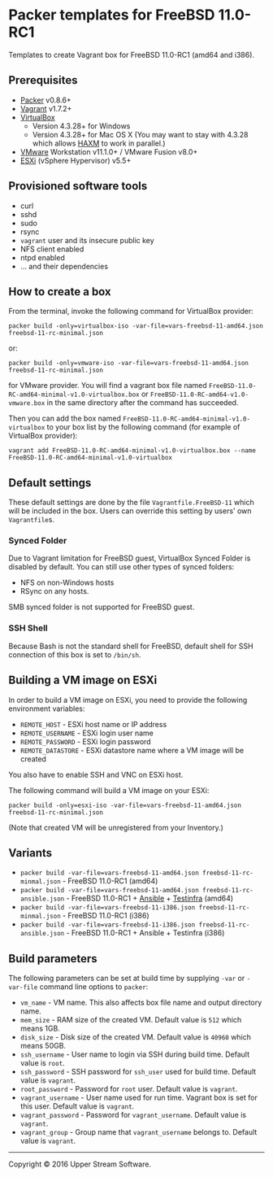 # Packer templates for FreeBSD 11.0-RC1

Templates to create Vagrant box for FreeBSD 11.0-RC1 (amd64 and i386).

## Prerequisites

* [Packer] v0.8.6+
* [Vagrant] v1.7.2+
* [VirtualBox]
	* Version 4.3.28+ for Windows
	* Version 4.3.28+ for Mac OS X (You may want to stay with 4.3.28 which allows [HAXM] to work in parallel.)
* [VMware] Workstation v11.1.0+ / VMware Fusion v8.0+
* [ESXi] (vSphere Hypervisor) v5.5+

[ESXi]: http://www.vmware.com/products/vsphere-hypervisor
        "Free VMware vSphere Hypervisor, Free Virtualization (ESXi)"
[HAXM]: https://software.intel.com/en-us/android/articles/intel-hardware-accelerated-execution-manager
        "Intel&reg; Hardware Accelerated Execution Manager"
[Packer]: https://www.packer.io/ "Packer by HashiCorp"
[Vagrant]: https://www.vagrantup.com/ "Vagrant"
[VirtualBox]: https://www.virtualbox.org/ "Oracle VM VirtualBox"
[VMware]: http://www.vmware.com/ "VMware Virtualization for Desktop &amp; Server, Application, Public &amp; Hybrid Clouds"

## Provisioned software tools

* curl
* sshd
* sudo
* rsync
* `vagrant` user and its insecure public key
* NFS client enabled
* ntpd enabled
* ... and their dependencies

## How to create a box

From the terminal, invoke the following command for VirtualBox provider:

	packer build -only=virtualbox-iso -var-file=vars-freebsd-11-amd64.json freebsd-11-rc-minimal.json

or:

	packer build -only=vmware-iso -var-file=vars-freebsd-11-amd64.json freebsd-11-rc-minimal.json

for VMware provider.
You will find a vagrant box file named `FreeBSD-11.0-RC-amd64-minimal-v1.0-virtualbox.box` or
`FreeBSD-11.0-RC-amd64-v1.0-vmware.box` in the same directory after the command has succeeded.

Then you can add the box named `FreeBSD-11.0-RC-amd64-minimal-v1.0-virtualbox` to your box list
by the following command (for example of VirtualBox provider):

	vagrant add FreeBSD-11.0-RC-amd64-minimal-v1.0-virtualbox.box --name FreeBSD-11.0-RC-amd64-minimal-v1.0-virtualbox

## Default settings

These default settings are done by the file `Vagrantfile.FreeBSD-11` which will be included in the box.
Users can override this setting by users' own `Vagrantfile`s.

### Synced Folder

Due to Vagrant limitation for FreeBSD guest, VirtualBox Synced Folder is disabled by default.
You can still use other types of synced folders:

* NFS on non-Windows hosts
* RSync on any hosts.

SMB synced folder is not supported for FreeBSD guest.

### SSH Shell

Because Bash is not the standard shell for FreeBSD, default shell for SSH connection of this box
is set to `/bin/sh`.

## Building a VM image on ESXi

In order to build a VM image on ESXi, you need to provide the following environment variables:

* `REMOTE_HOST` - ESXi host name or IP address
* `REMOTE_USERNAME` - ESXi login user name
* `REMOTE_PASSWORD` - ESXi login password
* `REMOTE_DATASTORE` - ESXi datastore name where a VM image will be created

You also have to enable SSH and VNC on ESXi host.

The following command will build a VM image on your ESXi:

    packer build -only=esxi-iso -var-file=vars-freebsd-11-amd64.json freebsd-11-rc-minimal.json

(Note that created VM will be unregistered from your Inventory.)

## Variants

* `packer build -var-file=vars-freebsd-11-amd64.json freebsd-11-rc-minmal.json` - FreeBSD 11.0-RC1 (amd64)
* `packer build -var-file=vars-freebsd-11-amd64.json freebsd-11-rc-ansible.json` - FreeBSD 11.0-RC1 + [Ansible] + [Testinfra] (amd64)
* `packer build -var-file=vars-freebsd-11-i386.json freebsd-11-rc-minmal.json` - FreeBSD 11.0-RC1 (i386)
* `packer build -var-file=vars-freebsd-11-i386.json freebsd-11-rc-ansible.json` - FreeBSD 11.0-RC1 + Ansible + Testinfra (i386)

[Ansible]: https://www.ansible.com/ "Ansible is Simple IT Automation"
[Testinfra]: https://testinfra.readthedocs.io/en/latest/ "Testinfra test your infrastructure &mdash; testinfra 1.4.1 documentation"

## Build parameters

The following parameters can be set at build time by supplying `-var` or `-var-file` command line options to `packer`:

* `vm_name` - VM name.  This also affects box file name and output directory name.
* `mem_size` - RAM size of the created VM.  Default value is `512` which means 1GB.
* `disk_size` - Disk size of the created VM.  Default value is `40960` which means 50GB.
* `ssh_username` - User name to login via SSH during build time.  Default value is `root`.
* `ssh_password` - SSH password for `ssh_user` used for build time.  Default value is `vagrant`.
* `root_password` - Password for `root` user.  Default value is `vagrant`.
* `vagrant_username` - User name used for run time.  Vagrant box is set for this user.  Default value is `vagrant`.
* `vagrant_password` - Password for `vagrant_username`.  Default value is `vagrant`.
* `vagrant_group` - Group name that `vagrant_username` belongs to.  Default value is `vagrant`.

- - -

Copyright &copy; 2016 Upper Stream Software.
